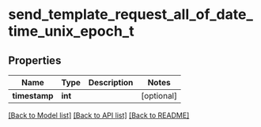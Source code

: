 # send_template_request_all_of_date_time_unix_epoch_t

## Properties
Name | Type | Description | Notes
------------ | ------------- | ------------- | -------------
**timestamp** | **int** |  | [optional] 

[[Back to Model list]](../README.md#documentation-for-models) [[Back to API list]](../README.md#documentation-for-api-endpoints) [[Back to README]](../README.md)


